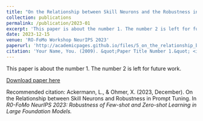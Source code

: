 ```yaml
---
title: "On the Relationship between Skill Neurons and the Robustness in Prompt Tuning"
collection: publications
permalink: /publication/2023-01
excerpt: 'This paper is about the number 1. The number 2 is left for future work.'
date: 2023-12-15
venue: 'RO-FoMo Workshop NeurIPS 2023'
paperurl: 'http://academicpages.github.io/files/5_on_the_relationship_between_sk.pdf'
citation: 'Your Name, You. (2009). &quot;Paper Title Number 1.&quot; <i>Journal 1</i>. 1(1).'
---
```

This paper is about the number 1. The number 2 is left for future work.

[Download paper here](http://LeonAckermann.github.io/files/5_on_the_relationship_between_sk.pdf)

Recommended citation: Ackermann, L., & Ohmer, X. (2023, December). On the Relationship between Skill Neurons and Robustness in Prompt Tuning. In <i>R0-FoMo NeurIPS 2023<i>: Robustness of Few-shot and Zero-shot Learning in Large Foundation Models.